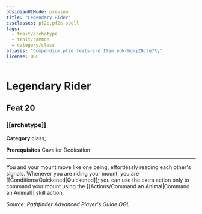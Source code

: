 ```yaml
---
obsidianUIMode: preview
title: "Legendary Rider"
cssclasses: pf2e,pf2e-spell
tags:
  - trait/archetype
  - trait/common
  - category/class
aliases: "Compendium.pf2e.feats-srd.Item.epNrbgmjZDjJe7Ry"
license: OGL
---
```

# Legendary Rider
## Feat 20
### [[archetype]]

**Category** class; 



**Prerequisites** Cavalier Dedication
* * *
You and your mount move like one being, effortlessly reading each other's signals. Whenever you are riding your mount, you are [[Conditions/Quickened|Quickened]]; you can use the extra action only to command your mount using the [[Actions/Command an Animal|Command an Animal]] skill action.

*Source: Pathfinder Advanced Player's Guide*
*OGL*